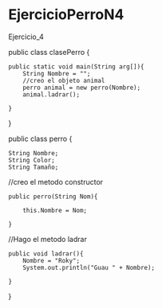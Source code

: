 # EjercicioPerroN4
Ejercicio_4

public class clasePerro {
    
    public static void main(String arg[]){
        String Nombre = "";
        //creo el objeto animal 
        perro animal = new perro(Nombre);
        animal.ladrar();
    
    }
    
}



public class perro {

    String Nombre;
    String Color;
    String Tamaño;
//creo el metodo constructor

    public perro(String Nom){

        this.Nombre = Nom;

    }    

//Hago el metodo ladrar

    public void ladrar(){
        Nombre = "Roky";
        System.out.println("Guau " + Nombre);
        
    }    
    
}
